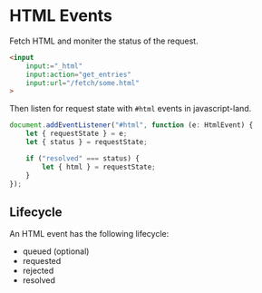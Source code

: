# HTML Events

Fetch HTML and moniter the status of the request.

```html
<input
	input:="_html"
	input:action="get_entries"
	input:url="/fetch/some.html"
>
```

Then listen for request state with `#html` events in javascript-land.

```ts
document.addEventListener("#html", function (e: HtmlEvent) {
	let { requestState } = e;
	let { status } = requestState;

	if ("resolved" === status) {
		let { html } = requestState;
	}
});
```

## Lifecycle

An HTML event has the following lifecycle:

- queued (optional)
- requested
- rejected
- resolved

